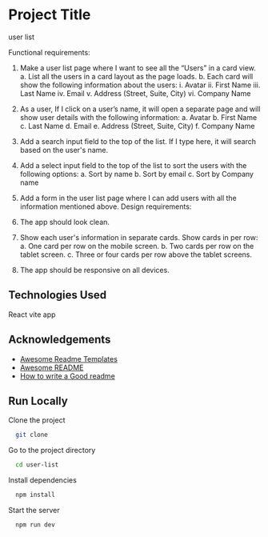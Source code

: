 # Project Title

user list

Functional requirements:
1. Make a user list page where I want to see all the “Users” in a card view.
a. List all the users in a card layout as the page loads.
b. Each card will show the following information about the users:
i. Avatar
ii. First Name
iii. Last Name iv. Email
v. Address (Street, Suite, City)
vi. Company Name

2. As a user, If I click on a user’s name, it will open a separate page and will show user
details with the following information:
a. Avatar
b. First Name
c. Last Name
d. Email
e. Address (Street, Suite, City)
f. Company Name
3. Add a search input field to the top of the list. If I type here, it will search based on the
user's name.
4. Add a select input field to the top of the list to sort the users with the following options:
a. Sort by name
b. Sort by email
c. Sort by Company name
5. Add a form in the user list page where I can add users with all the information
mentioned above.
Design requirements:
1. The app should look clean.
2. Show each user's information in separate cards. Show cards in per row:
a. One card per row on the mobile screen.
b. Two cards per row on the tablet screen.
c. Three or four cards per row above the tablet screens.
3. The app should be responsive on all devices.

## Technologies Used

React
vite app


## Acknowledgements

- [Awesome Readme Templates](https://awesomeopensource.com/project/elangosundar/awesome-README-templates)
- [Awesome README](https://github.com/matiassingers/awesome-readme)
- [How to write a Good readme](https://bulldogjob.com/news/449-how-to-write-a-good-readme-for-your-github-project)

## Run Locally

Clone the project

```bash
  git clone
```

Go to the project directory

```bash
  cd user-list
```

Install dependencies

```bash
  npm install
```

Start the server

```bash
  npm run dev
```